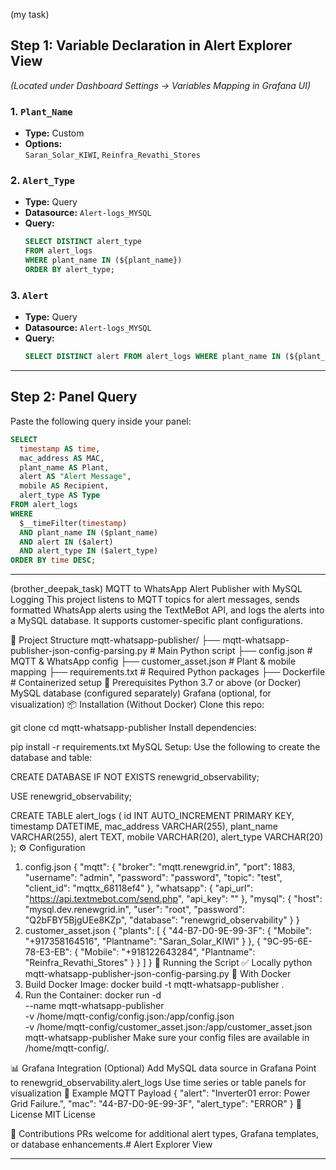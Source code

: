 
(my task)
## Step 1: Variable Declaration in Alert Explorer View
*(Located under Dashboard Settings → Variables Mapping in Grafana UI)*

### 1. `Plant_Name`
- **Type:** Custom  
- **Options:**  
  `Saran_Solar_KIWI`, `Reinfra_Revathi_Stores`

### 2. `Alert_Type`
- **Type:** Query  
- **Datasource:** `Alert-logs_MYSQL`  
- **Query:**
  ```sql
  SELECT DISTINCT alert_type 
  FROM alert_logs 
  WHERE plant_name IN (${plant_name}) 
  ORDER BY alert_type;
  ```

### 3. `Alert`
- **Type:** Query  
- **Datasource:** `Alert-logs_MYSQL`  
- **Query:**
  ```sql
  SELECT DISTINCT alert FROM alert_logs WHERE plant_name IN (${plant_name}) AND alert_type IN (${alert_type}) ORDER BY alert;
  ```

---

## Step 2: Panel Query
Paste the following query inside your panel:

```sql
SELECT 
  timestamp AS time, 
  mac_address AS MAC, 
  plant_name AS Plant, 
  alert AS "Alert Message", 
  mobile AS Recipient, 
  alert_type AS Type 
FROM alert_logs 
WHERE 
  $__timeFilter(timestamp) 
  AND plant_name IN ($plant_name) 
  AND alert IN ($alert) 
  AND alert_type IN ($alert_type) 
ORDER BY time DESC;
```

----------------------------------------------------------------------------------------------------------------------------

(brother_deepak_task) 
MQTT to WhatsApp Alert Publisher with MySQL Logging
This project listens to MQTT topics for alert messages, sends formatted WhatsApp alerts using the TextMeBot API, and logs the alerts into a MySQL database. It supports customer-specific plant configurations.

📁 Project Structure
mqtt-whatsapp-publisher/
├── mqtt-whatsapp-publisher-json-config-parsing.py  # Main Python script
├── config.json                                     # MQTT & WhatsApp config
├── customer_asset.json                             # Plant & mobile mapping
├── requirements.txt                                # Required Python packages
├── Dockerfile                                      # Containerized setup
🔧 Prerequisites
Python 3.7 or above (or Docker)
MySQL database (configured separately)
Grafana (optional, for visualization)
📦 Installation (Without Docker)
Clone this repo:

git clone <your-repo-url>
cd mqtt-whatsapp-publisher
Install dependencies:

pip install -r requirements.txt
MySQL Setup: Use the following to create the database and table:

CREATE DATABASE IF NOT EXISTS renewgrid_observability;

USE renewgrid_observability;

CREATE TABLE alert_logs (
    id INT AUTO_INCREMENT PRIMARY KEY,
    timestamp DATETIME,
    mac_address VARCHAR(255),
    plant_name VARCHAR(255),
    alert TEXT,
    mobile VARCHAR(20),
    alert_type VARCHAR(20)
);
⚙️ Configuration
1. config.json
{
  "mqtt": {
    "broker": "mqtt.renewgrid.in",
    "port": 1883,
    "username": "admin",
    "password": "password",
    "topic": "test",
    "client_id": "mqttx_68118ef4"
  },
  "whatsapp": {
    "api_url": "https://api.textmebot.com/send.php",
    "api_key": "<your-textmebot-api-key>"
  },
  "mysql": {
    "host": "mysql.dev.renewgrid.in",
    "user": "root",
    "password": "Q2bFBY5BjgUEe8KZp",
    "database": "renewgrid_observability"
  }
}
2. customer_asset.json
{
  "plants": [
    {
      "44-B7-D0-9E-99-3F": {
        "Mobile": "+917358164516",
        "Plantname": "Saran_Solar_KIWI"
      }
    },
    {
      "9C-95-6E-78-E3-EB": {
        "Mobile": "+918122643284",
        "Plantname": "Reinfra_Revathi_Stores"
      }
    }
  ]
}
🚀 Running the Script
✅ Locally
python mqtt-whatsapp-publisher-json-config-parsing.py
🐳 With Docker
1. Build Docker Image:
docker build -t mqtt-whatsapp-publisher .
2. Run the Container:
docker run -d \
  --name mqtt-whatsapp-publisher \
  -v /home/mqtt-config/config.json:/app/config.json \
  -v /home/mqtt-config/customer_asset.json:/app/customer_asset.json \
  mqtt-whatsapp-publisher
Make sure your config files are available in /home/mqtt-config/.

📊 Grafana Integration (Optional)
Add MySQL data source in Grafana
Point to renewgrid_observability.alert_logs
Use time series or table panels for visualization
📄 Example MQTT Payload
{
  "alert": "Inverter01 error: Power Grid Failure.",
  "mac": "44-B7-D0-9E-99-3F",
  "alert_type": "ERROR"
}
📃 License
MIT License

🤝 Contributions
PRs welcome for additional alert types, Grafana templates, or database enhancements.# Alert Explorer View




-------------------------------------------------------------------------------------------------------------------------------------------------------------------------------------------
